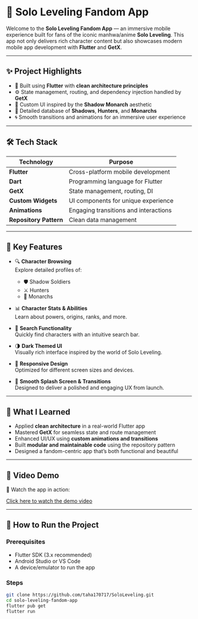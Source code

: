 # 👑 Solo Leveling Fandom App

Welcome to the **Solo Leveling Fandom App** — an immersive mobile experience built for fans of the iconic manhwa/anime **Solo Leveling**. This app not only delivers rich character content but also showcases modern mobile app development with **Flutter** and **GetX**.

---

## ✨ Project Highlights

- 📱 Built using **Flutter** with **clean architecture principles**
- ⚙️ State management, routing, and dependency injection handled by **GetX**
- 🎨 Custom UI inspired by the **Shadow Monarch** aesthetic
- 🧠 Detailed database of **Shadows**, **Hunters**, and **Monarchs**
- 🌀 Smooth transitions and animations for an immersive user experience

---

## 🛠️ Tech Stack

| Technology      | Purpose                                |
|-----------------|----------------------------------------|
| **Flutter**     | Cross-platform mobile development      |
| **Dart**        | Programming language for Flutter       |
| **GetX**        | State management, routing, DI          |
| **Custom Widgets** | UI components for unique experience |
| **Animations**  | Engaging transitions and interactions  |
| **Repository Pattern** | Clean data management             |

---

## 📱 Key Features

- 🔍 **Character Browsing**  
  Explore detailed profiles of:
  - 🛡️ Shadow Soldiers  
  - ⚔️ Hunters  
  - 👑 Monarchs  

- 📊 **Character Stats & Abilities**  
  Learn about powers, origins, ranks, and more.

- 🔎 **Search Functionality**  
  Quickly find characters with an intuitive search bar.

- 🌗 **Dark Themed UI**  
  Visually rich interface inspired by the world of Solo Leveling.

- 📱 **Responsive Design**  
  Optimized for different screen sizes and devices.

- 🚀 **Smooth Splash Screen & Transitions**  
  Designed to deliver a polished and engaging UX from launch.

---

## 🧠 What I Learned

- Applied **clean architecture** in a real-world Flutter app  
- Mastered **GetX** for seamless state and route management  
- Enhanced UI/UX using **custom animations and transitions**  
- Built **modular and maintainable code** using the repository pattern  
- Designed a fandom-centric app that’s both functional and beautiful

---

## 📸 Video Demo

🎥 Watch the app in action:

[Click here to watch the demo video](https://github.com/user-attachments/assets/46fe1d8e-37c2-4465-ba3c-a1a8f2b15f85)

---

## 🚀 How to Run the Project

### Prerequisites
- Flutter SDK (3.x recommended)
- Android Studio or VS Code
- A device/emulator to run the app

### Steps
```bash
git clone https://github.com/taha170717/SoloLeveling.git
cd solo-leveling-fandom-app
flutter pub get
flutter run
